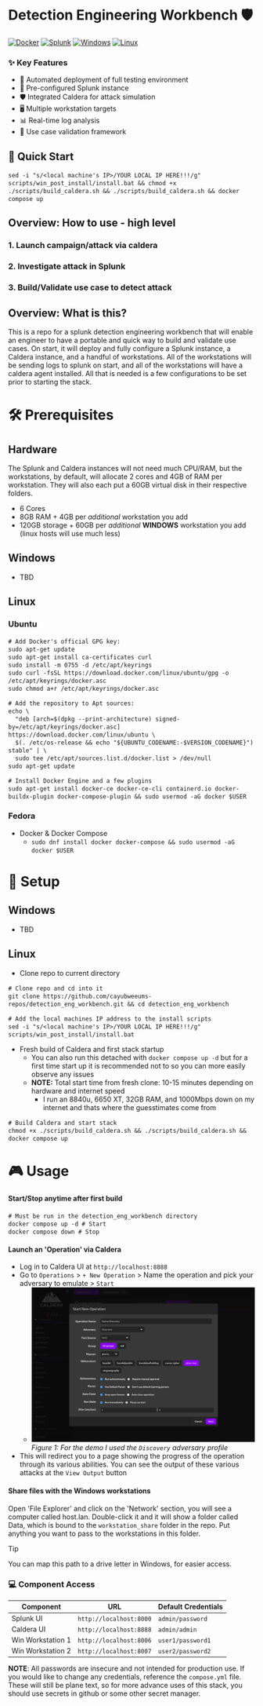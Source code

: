 # Detection Engineering Workbench 🛡️
[![Docker](https://img.shields.io/badge/docker-%230db7ed.svg?style=for-the-badge&logo=docker&logoColor=white)]()
[![Splunk](https://img.shields.io/badge/splunk-%23000000.svg?style=for-the-badge&logo=splunk&logoColor=white)]()
[![Windows](https://img.shields.io/badge/Windows-0078D6?style=for-the-badge&logo=windows&logoColor=white)]()
[![Linux](https://img.shields.io/badge/Linux-FCC624?style=for-the-badge&logo=linux&logoColor=black)]()

### ✨ Key Features
- 🔄 Automated deployment of full testing environment
- 🎯 Pre-configured Splunk instance
- 🛡️ Integrated Caldera for attack simulation
- 🖥️ Multiple workstation targets
- 📊 Real-time log analysis
- 🧪 Use case validation framework

## 🚀 Quick Start
```shell
sed -i "s/<local machine's IP>/YOUR LOCAL IP HERE!!!/g" scripts/win_post_install/install.bat && chmod +x ./scripts/build_caldera.sh && ./scripts/build_caldera.sh && docker compose up
```
## Overview: How to use - high level
### 1. Launch campaign/attack via caldera
### 2. Investigate attack in Splunk
### 3. Build/Validate use case to detect attack

## Overview: What is this?
This is a repo for a splunk detection engineering workbench that will enable an engineer to have a portable and quick way to build and validate use cases. On start, it will deploy and fully configure a Splunk instance, a Caldera instance, and a handful of workstations. All of the workstations will be sending logs to splunk on start, and all of the workstations will have a caldera agent installed. All that is needed is a few configurations to be set prior to starting the stack.

# 🛠️ Prerequisites

## Hardware
The Splunk and Caldera instances will not need much CPU/RAM, but the workstations, by default, will allocate 2 cores and 4GB of RAM per workstation. They will also each put a 60GB virtual disk in their respective folders.
- 6 Cores
- 8GB RAM + 4GB per *additional* workstation you add
- 120GB storage + 60GB per *additional* **WINDOWS** workstation you add (linux hosts will use much less)

## Windows
- TBD
## Linux
### Ubuntu
```shell
# Add Docker's official GPG key:
sudo apt-get update
sudo apt-get install ca-certificates curl
sudo install -m 0755 -d /etc/apt/keyrings
sudo curl -fsSL https://download.docker.com/linux/ubuntu/gpg -o /etc/apt/keyrings/docker.asc
sudo chmod a+r /etc/apt/keyrings/docker.asc
```
```shell
# Add the repository to Apt sources:
echo \
  "deb [arch=$(dpkg --print-architecture) signed-by=/etc/apt/keyrings/docker.asc] https://download.docker.com/linux/ubuntu \
  $(. /etc/os-release && echo "${UBUNTU_CODENAME:-$VERSION_CODENAME}") stable" | \
  sudo tee /etc/apt/sources.list.d/docker.list > /dev/null
sudo apt-get update
```
```shell
# Install Docker Engine and a few plugins
sudo apt-get install docker-ce docker-ce-cli containerd.io docker-buildx-plugin docker-compose-plugin && sudo usermod -aG docker $USER
```
### Fedora
- Docker & Docker Compose
    - `sudo dnf install docker docker-compose && sudo usermod -aG docker $USER`

# 🔧 Setup
## Windows
- TBD
## Linux
- Clone repo to current directory
```shell
# Clone repo and cd into it
git clone https://github.com/cayubweeums-repos/detection_eng_workbench.git && cd detection_eng_workbench
```
```shell
# Add the local machines IP address to the install scripts
sed -i "s/<local machine's IP>/YOUR LOCAL IP HERE!!!/g" scripts/win_post_install/install.bat
```
- Fresh build of Caldera and first stack startup
    - You can also run this detached with `docker compose up -d` but for a first time start up it is recommended not to so you can more easily observe any issues
    - **NOTE:** Total start time from fresh clone: 10-15 minutes depending on hardware and internet speed
        - I run an 8840u, 6650 XT, 32GB RAM, and 1000Mbps down on my internet and thats where the guesstimates come from
```shell
# Build Caldera and start stack
chmod +x ./scripts/build_caldera.sh && ./scripts/build_caldera.sh && docker compose up
```

# 🎮 Usage
#### Start/Stop anytime after first build
```shell
# Must be run in the detection_eng_workbench directory
docker compose up -d # Start
docker compose down # Stop
```

#### Launch an 'Operation' via Caldera
- Log in to Caldera UI at `http://localhost:8888`
- Go to `Operations` > `+ New Operation` > Name the operation and pick your adversary to emulate > `Start`
    - ![Creating a Caldera Operation](docs/assests/creating_an_operation.png)
    *Figure 1: For the demo I used the `Discovery` adversary profile*
- This will redirect you to a page showing the progress of the operation through its various abilities. You can see the output of these various attacks at the `View Output` button

#### Share files with the Windows workstations
Open 'File Explorer' and click on the 'Network' section, you will see a computer called host.lan. Double-click it and it will show a folder called Data, which is bound to the `workstation_share` folder in the repo. Put anything you want to pass to the workstations in this folder.

> [!TIP]
> You can map this path to a drive letter in Windows, for easier access.


### 💻 Component Access
| Component | URL | Default Credentials |
|-----------|-----|-------------------|
| Splunk UI | `http://localhost:8000` | `admin/password` |
| Caldera UI | `http://localhost:8888` | `admin/admin` |
| Win Workstation 1 | `http://localhost:8006` | `user1/password1` |
| Win Workstation 2 | `http://localhost:8007` | `user2/password2` |

**NOTE**: All passwords are insecure and not intended for production use. If you would like to change any credentials, reference the `compose.yml` file. These will still be plane text, so for more advance uses of this stack, you should use secrets in github or some other secret manager.